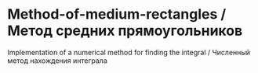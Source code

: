 # Method-of-medium-rectangles / Метод средних прямоугольников
Implementation of a numerical method for finding the integral / Численный метод нахождения интеграла
